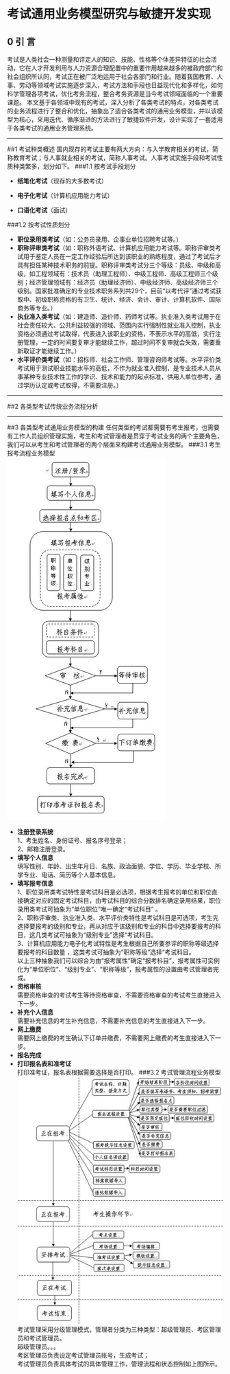 # 考试通用业务模型研究与敏捷开发实现
 

## 0 引 言
考试是人类社会一种测量和评定人的知识、技能、性格等个体差异特征的社会活动，它在人才开发利用与人力资源合理配置中的重要作用越来越多的被政府部门和社会组织所认同，考试正在被广泛地运用于社会各部门和行业。随着我国教育、人事、劳动等领域考试实施逐步深入，考试方法和手段也日益现代化和多样化，如何科学管理各项考试，优化考务流程，整合考务资源是当今考试领域面临的一个重要课题。
本文基于各领域中现有的考试，深入分析了各类考试的特点，对各类考试的业务流程进行了整合和优化，抽象出了适合各类考试的通用业务模型，并以该模型为核心，采用迭代、循序渐进的方法进行了敏捷软件开发，设计实现了一套适用于各类考试的通用业务管理系统。
***
##1 考试种类概述
国内现存的考试主要有两大方向：与入学教育相关的考试，简称教育考试；与人事就业相关的考试，简称人事考试。人事考试实施手段和考试性质种类繁多，划分如下。
###1.1 按考试手段划分
* **纸笔化考试**（现存的大多数考试）

* **电子化考试**（计算机应用能力考试）

* **口语化考试**（面试）

###1.2 按考试性质划分

* **职位录用类考试**（如：公务员录用、企事业单位招聘考试等。）
* **职称评审类考试**（如：职称外语考试、计算机应用能力考试等。职称评审类考试用于鉴定人员在一定工作经验后所达到该职业的熟练程度，通过了考试后才具有担任某种技术职务的前提。职称评审类考试分三个等级：员级、中级和高级，如工程领域有：技术员（助理工程师）、中级工程师、高级工程师三个级别；经济管理领域有：经济员（助理经济师）、中级经济师、高级经济师三个级别。国家批准确定的专业技术职务系列共29个，目前“以考代评”通过考试获取中、初级职称资格的有卫生、统计、经济、会计、审计、计算机软件、国际商务等专业。）
* **执业准入类考试**（如：建造师、造价师、药师考试等。执业准入类考试用于在社会责任较大、公共利益较强的领域、范围内实行强制性就业准入控制，执业资格必须通过考试取得，代表进入该职业的资格，不表示水平的高低，实行注册管理，一定的时间要复审才能继续工作，超过时间不复审就会失效，需要重新取证才能继续工作。）
* **水平评价类考试**（如：招标师、社会工作师、管理咨询师考试等。水平评价类考试用于测试职业技能水平的高低，不作为就业准入控制，是专业技术人员从事某种专业技术性工作的学识、技术和能力的起点标准，供用人单位参考，通过学历认定或考试取得，不需要注册。）
***
##2 各类型考试传统业务流程分析   
***
##3 各类型考试通用业务模型的构建
任何类型的考试都需要有考生报考，也需要有工作人员组织管理实施，考生和考试管理者是贯穿于考试业务的两个主要角色，我们可以从考生和考试管理者的两个层面来构建考试通用业务模型。
###3.1 考生报考流程业务模型    
![ksbm](ksbm.png)  

* **注册登录系统**   
1、考生姓名、身份证号、报名序号登录；   
2、邮箱注册登录。  
* **填写个人信息**  
填写性别、年龄、出生年月日、名族、政治面貌、学位、学历、毕业学校、所学专业、电话、简历等个人基本信息。
* **填写报考信息**     
1、职位录用类考试特性是考试科目是必选项，根据考生报考的单位和职位直接确定对应的固定考试科目，由考试科目的综合分数排名确定录用结果，职位录用类考试可抽象为“单位职位”唯一确定“考试科目” 。  
2、职称评审类、执业准入类、水平评价类特性是考试科目是可选项，考生先选择要报考的级别和专业，再从对应于该级别和专业的科目中选择要报考的科目，这几类考试可抽象为“级别专业”选择“考试科目。   
3、计算机应用能力电子化考试特性是考生根据自己所要参评的职称等级选择要报考的科目数量 ，这类考试可抽象为“职称等级”选择“考试科目。  
以上三种抽象我们可以综合为由“报考属性”确定“报考科目”，报考属性可实例化为“单位职位”、“级别专业”、“职称等级”，报考属性的设置由考试管理者完成。
* **资格审核**  
需要资格审查的考试考生等待资格审查，不需要资格审查的考试考生直接进入下一步。
* **补充个人信息**   
需要补充信息的考生补充信息，不需要补充信息的考生直接进入下一步。
* **网上缴费**  
需要网上缴费的考生确认下订单并缴费，不需要网上缴费的考生直接进入下一步。
* **报名完成**
* **打印报名表和准考证**   
打印准考证，报名表根据需要选择是否打印。
###3.2 考试管理流程业务模型    
![ksgl](ksgl.png)    
考试管理采用分级管理模式，管理者分类为三种类型：超级管理员、考区管理员和考试管理员。   
超级管理员。。。     
考区管理员负责设定考试管理员账号，生成考试；    
考试管理员负责具体考试的具体管理工作，管理流程和状态控制如上图所示。